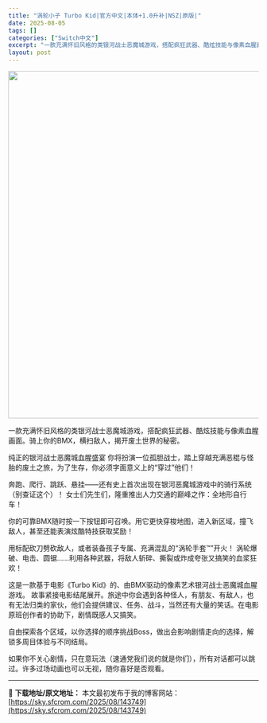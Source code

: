 ```yaml
---
title: "涡轮小子 Turbo Kid|官方中文|本体+1.0升补|NSZ|原版|"
date: 2025-08-05
tags: []
categories: ["Switch中文"]
excerpt: "一款充满怀旧风格的类银河战士恶魔城游戏，搭配疯狂武器、酷炫技能与像素血腥画面。骑上你的BMX，横扫敌人，揭开废土世界的秘密。 纯正的银河战士恶魔城血腥盛宴 你将扮演一位孤胆战士，踏上穿越充满恶棍与怪胎的废土之旅，为了生存，你必须字面意义上的“穿过”他们！ 奔跑、爬行、跳跃、悬挂——还有史上首次出现在&hellip;"
layout: post
---
```


<img class="aligncenter size-full wp-image-143750" src="https://sky.sfcrom.com/wp-content/uploads/2025/08/2025080508492449.webp" alt="" width="700" height="698" />

一款充满怀旧风格的类银河战士恶魔城游戏，搭配疯狂武器、酷炫技能与像素血腥画面。骑上你的BMX，横扫敌人，揭开废土世界的秘密。

纯正的银河战士恶魔城血腥盛宴
你将扮演一位孤胆战士，踏上穿越充满恶棍与怪胎的废土之旅，为了生存，你必须字面意义上的“穿过”他们！

奔跑、爬行、跳跃、悬挂——还有史上首次出现在银河恶魔城游戏中的骑行系统（别查证这个）！
女士们先生们，隆重推出人力交通的巅峰之作：全地形自行车！

你的可靠BMX随时按一下按钮即可召唤。用它更快穿梭地图，进入新区域，撞飞敌人，甚至还能表演炫酷特技获取奖励！

用标配砍刀劈砍敌人，或者装备孩子专属、充满混乱的“涡轮手套™”开火！
涡轮爆破、电击、圆锯……利用各种武器，将敌人斩碎、撕裂或炸成夸张又搞笑的血浆狂欢！

这是一款基于电影《Turbo Kid》的、由BMX驱动的像素艺术银河战士恶魔城血腥游戏。
故事紧接电影结尾展开。旅途中你会遇到各种怪人，有朋友、有敌人，也有无法归类的家伙，他们会提供建议、任务、战斗，当然还有大量的笑话。在电影原班创作者的协助下，剧情既感人又搞笑。

自由探索各个区域，以你选择的顺序挑战Boss，做出会影响剧情走向的选择，解锁多周目体验与不同结局。

如果你不关心剧情，只在意玩法（速通党我们说的就是你们），所有对话都可以跳过。许多过场动画也可以无视，随你喜好是否观看。

---
📖 **下载地址/原文地址：** 本文最初发布于我的博客网站：[https://sky.sfcrom.com/2025/08/143749](https://sky.sfcrom.com/2025/08/143749)
